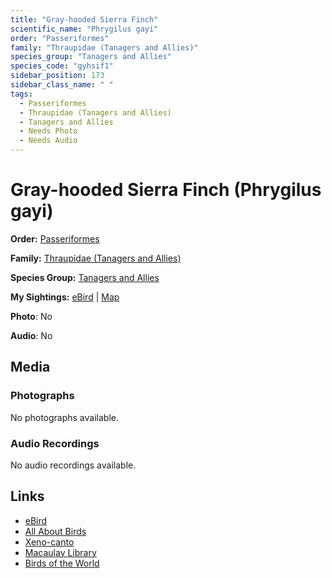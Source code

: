 ```yaml
---
title: "Gray-hooded Sierra Finch"
scientific_name: "Phrygilus gayi"
order: "Passeriformes"
family: "Thraupidae (Tanagers and Allies)"
species_group: "Tanagers and Allies"
species_code: "gyhsif1"
sidebar_position: 173
sidebar_class_name: " "
tags: 
  - Passeriformes
  - Thraupidae (Tanagers and Allies)
  - Tanagers and Allies
  - Needs Photo
  - Needs Audio
---
```


# Gray-hooded Sierra Finch (Phrygilus gayi)

**Order:** [Passeriformes](/tags/passeriformes)

**Family:** [Thraupidae (Tanagers and Allies)](/tags/thraupidae-tanagers-and-allies)

**Species Group:** [Tanagers and Allies](/tags/tanagers-and-allies)

**My Sightings:** [eBird](https://ebird.org/lifelist?r=world&time=life&spp=gyhsif1) | [Map](/map?species_code=gyhsif1)

**Photo**: No 

**Audio**: No

## Media
### Photographs
No photographs available.

### Audio Recordings
No audio recordings available.

## Links
* [eBird](https://ebird.org/species/gyhsif1) 
* [All About Birds](https://www.allaboutbirds.org/guide/gyhsif1) 
* [Xeno-canto](https://www.xeno-canto.org/species/phrygilus-gayi) 
* [Macaulay Library](https://search.macaulaylibrary.org/catalog?taxonCode=gyhsif1&sort=rating_rank_desc)
* [Birds of the World](https://birdsoftheworld.org/bow/species/gyhsif1)
